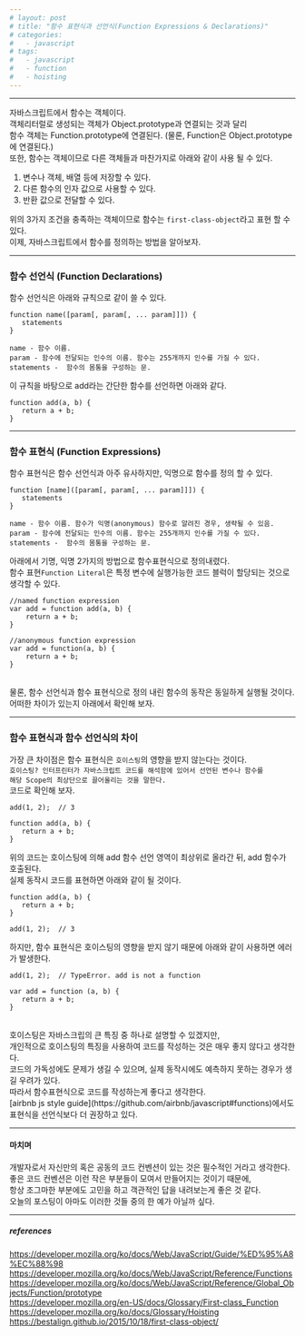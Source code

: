 ```yaml
---
# layout: post
# title: "함수 표현식과 선언식(Function Expressions & Declarations)"
# categories:
#   - javascript
# tags:
#   - javascript
#   - function
#   - hoisting
---
```


<hr/>

자바스크립트에서 함수는 객체이다.<br/>
객체리터럴로 생성되는 객체가 Object.prototype과 연결되는 것과 달리<br/>
함수 객체는 Function.prototype에 연결된다. (물론, Function은 Object.prototype에 연결된다.)<br/>
또한, 함수는 객체이므로 다른 객체들과 마찬가지로 아래와 같이 사용 될 수 있다.<br/>

1. 변수나 객체, 배열 등에 저장할 수 있다.<br/>
2. 다른 함수의 인자 값으로 사용할 수 있다.<br/>
3. 반환 값으로 전달할 수 있다.<br/>

위의 3가지 조건을 충족하는 객체이므로 함수는 `first-class-object`라고 표현 할 수 있다.<br/>
이제, 자바스크립트에서 함수를 정의하는 방법을 알아보자.

<hr/>

### 함수 선언식 (Function Declarations)

함수 선언식은 아래와 규칙으로 같이 쓸 수 있다.<br/>

```
function name([param[, param[, ... param]]]) {
   statements
}

name - 함수 이름.
param - 함수에 전달되는 인수의 이름. 함수는 255개까지 인수를 가질 수 있다.
statements -  함수의 몸통을 구성하는 문.
```

이 규칙을 바탕으로 add라는 간단한 함수를 선언하면 아래와 같다.

```
function add(a, b) {
   return a + b;
}
```

<hr/>

### 함수 표현식 (Function Expressions)

함수 표현식은 함수 선언식과 아주 유사하지만, 익명으로 함수를 정의 할 수 있다.<br/>

```
function [name]([param[, param[, ... param]]]) {
   statements
}

name - 함수 이름. 함수가 익명(anonymous) 함수로 알려진 경우, 생략될 수 있음.
param - 함수에 전달되는 인수의 이름. 함수는 255개까지 인수를 가질 수 있다.
statements -  함수의 몸통을 구성하는 문.
```

아래에서 기명, 익명 2가지의 방법으로 함수표현식으로 정의내렸다.<br/>
함수 표현`Function Literal`은 특정 변수에 실행가능한 코드 블럭이 할당되는 것으로 생각할 수 있다.<br/>

```
//named function expression
var add = function add(a, b) {
    return a + b;
}

//anonymous function expression
var add = function(a, b) {
    return a + b;
}
```

<br/>
물론, 함수 선언식과 함수 표현식으로 정의 내린 함수의 동작은 동일하게 실행될 것이다.<br/>
어떠한 차이가 있는지 아래에서 확인해 보자.
<hr/>

### 함수 표현식과 함수 선언식의 차이

가장 큰 차이점은 함수 표현식은 `호이스팅`의 영향을 받지 않는다는 것이다.<br/>
`호이스팅? 인터프린터가 자바스크립트 코드를 해석함에 있어서 선언된 변수나 함수를`<br/>
`해당 Scope의 최상단으로 끌어올리는 것을 말한다.`<br/>
코드로 확인해 보자.

```
add(1, 2);  // 3

function add(a, b) {
   return a + b;
}
```

위의 코드는 호이스팅에 의해 add 함수 선언 영역이 최상위로 올라간 뒤, add 함수가 호출된다.<br/>
실제 동작시 코드를 표현하면 아래와 같이 될 것이다.<br/>

```
function add(a, b) {
   return a + b;
}

add(1, 2);  // 3
```

하지만, 함수 표현식은 호이스팅의 영향을 받지 않기 때문에 아래와 같이 사용하면 에러가 발생한다.<br/>

```
add(1, 2);  // TypeError. add is not a function

var add = function (a, b) {
   return a + b;
}
```

<br/>
호이스팅은 자바스크립의 큰 특징 중 하나로 설명할 수 있겠지만,<br/>
개인적으로 호이스팅의 특징을 사용하여 코드를 작성하는 것은 매우 좋지 않다고 생각한다.<br/> 
코드의 가독성에도 문제가 생길 수 있으며, 실제 동작시에도 예측하지 못하는 경우가 생길 우려가 있다.<br/>
따라서 함수표현식으로 코드를 작성하는게 좋다고 생각한다.<br/>
[airbnb js style guide](https://github.com/airbnb/javascript#functions)에서도 표현식을 선언식보다 더 권장하고 있다.<br/>
<hr/>

#### 마치며

개발자로서 자신만의 혹은 공동의 코드 컨벤션이 있는 것은 필수적인 거라고 생각한다.<br/>
좋은 코드 컨벤션은 이런 작은 부분들이 모여서 만들어지는 것이기 때문에, <br/>
항상 조그마한 부분에도 고민을 하고 객관적인 답을 내려보는게 좋은 것 같다.<br/>
오늘의 포스팅이 아마도 이러한 것들 중의 한 예가 아닐까 싶다.<br/>

<hr/>

##### references

https://developer.mozilla.org/ko/docs/Web/JavaScript/Guide/%ED%95%A8%EC%88%98<br/>
https://developer.mozilla.org/ko/docs/Web/JavaScript/Reference/Functions<br/>
https://developer.mozilla.org/ko/docs/Web/JavaScript/Reference/Global_Objects/Function/prototype<br/>
https://developer.mozilla.org/en-US/docs/Glossary/First-class_Function<br/>
https://developer.mozilla.org/ko/docs/Glossary/Hoisting<br/>
https://bestalign.github.io/2015/10/18/first-class-object/<br/>
